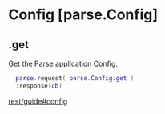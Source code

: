 # Config [parse.Config]

## .get

Get the Parse application Config.

```lua
  parse.request( parse.Config.get )
  :response(cb)
```

[rest/guide#config](https://www.parse.com/docs/rest/guide#config)
